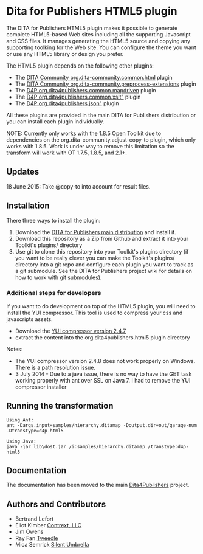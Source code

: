 Dita for Publishers HTML5 plugin
================================

The DITA for Publishers HTML5 plugin makes it possible to generate complete HTML5-based Web sites including all the
supporting Javascript and CSS files. It manages generating the HTML5 source and copying any supporting toolking for
the Web site. You can configure the theme you want or use any HTML5 library or design you prefer.

The HTML5 plugin depends on the following other plugins:

* The [DITA Community org.dita-community.common.html](https://github.com/dita-community/org.dita-community.common.xslt) plugin
* The [DITA Community org.dita-community.preprocess-extensions](https://github.com/dita-community/org.dita-community.preprocess-extensions) plugin
* The [D4P org.dita4publishers.common.mapdriven](https://github.com/dita4publishers/org.dita4publishers.common.mapdriven) plugin
* The [D4P org.dita4publishers.common.xslt"](https://github.com/dita4publishers/org.dita4publishers.common.xslt) plugin
* The [D4P org.dita4publishers.json"](https://github.com/dita4publishers/org.dita4publishers.json) plugin

All these plugins are provided in the main DITA for Publishers distribution or you can install each plugin individually.

NOTE: Currently only works with the 1.8.5 Open Toolkit due to dependencies
on the org.dita-community.adjust-copy-to plugin, which only works with 1.8.5.
Work is under way to remove this limitation so the transform will work with
OT 1.7.5, 1.8.5, and 2.1+.

Updates
-------

18 June 2015: Take @copy-to into account for result files.  


Installation
------------

There three ways to install the plugin:

  1. Download the [DITA for Publishers main distribution](http://sourceforge.net/projects/dita4publishers/files/) and install it.
  2. Download this repository as a Zip from Github and extract it into your Toolkit's plugins/ directory
  3. Use git to clone this repository into your Toolkit's plugins directory (if you want to be really clever you can
make the Toolkit's plugins/ directory into a git repo and configure each plugin you want to track as a git submodule. See
the DITA for Publishers project wiki for details on how to work with git submodules).

### Additional steps for developers

If you want to do development on top of the HTML5 plugin, you will need to install the YUI compressor.
This tool is used to compress your css and javascripts assets.

* Download the   [YUI compressor version 2.4.7](https://github.com/downloads/yui/yuicompressor/yuicompressor-2.4.7.zip)
* extract the content into the org.dita4publishers.html5 plugin directory

Notes:

* The YUI compressor version 2.4.8 does not work properly on Windows. There is a path resolution issue.
* 3 July 2014 - Due to a java issue, there is no way to have the GET task working properly with ant over SSL on Java 7. I had to remove the YUI compressor installer

Running the transformation
--------------------------

    Using Ant:
    ant -Dargs.input=samples/hierarchy.ditamap -Doutput.dir=out/garage-num -Dtranstype=d4p-html5

    Using Java:
    java -jar lib\dost.jar /i:samples/hierarchy.ditamap /transtype:d4p-html5


Documentation
--------------------------

The documentation has been moved to the main [Dita4Publishers](https://github.com/dita4publishers/dita4publishers) project.


Authors and Contributors
------------------------

* Bertrand Lefort
* Eliot Kimber [Contrext, LLC](http://contrext.com)
* Jim Owens
* Ray Fan [Tweedle](http://www.tweddle.com)
* Mica Semrick [Silent Umbrella](http://www.silentumbrella.com)
